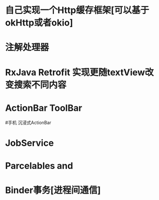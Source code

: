 # 自己实现一个Http缓存框架[可以基于okHttp或者okio]

# 注解处理器


# RxJava Retrofit 实现更随textView改变搜索不同内容

# ActionBar ToolBar


#手机 沉浸式ActionBar


# JobService


# Parcelables and


# Binder事务[进程间通信]
